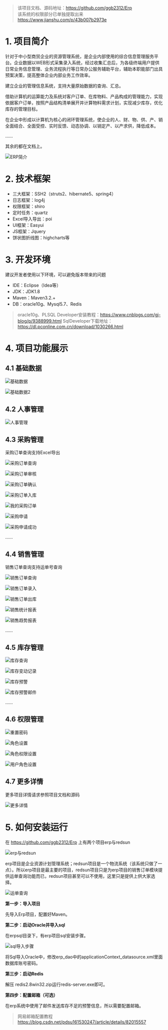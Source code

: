 >该项目文档、源码地址：https://github.com/ggb2312/Erp  
该系统的权限部分已单独提取出来 https://www.jianshu.com/p/43b007b2973e

# 1. 项目简介

针对于中小型商贸企业的资源管理系统，是企业内部使用的综合信息管理服务平台。企业数据以WEB形式采集录入系统，经过收集汇总后，为各级终端用户提供日常业务信息管理、业务流程执行等日常办公服务辅助平台，辅助本职能部门出具预案决策，提高整体企业内部业务工作效率。

建立企业的管理信息系统，支持大量原始数据的查询、汇总。

借助计算机的运算能力及系统对客户订单、在库物料、产品构成的管理能力，实现依据客户订单，按照产品结构清单展开并计算物料需求计划，实现减少库存，优化库存的管理目标。

在企业中形成以计算机为核心的闭环管理系统，使企业的人、财、物、供、产、销全面结合、全面受控、实时反馈、动态协调、以销定产、以产求供，降低成本。

......

其余的都在文档上。

![ERP简介](https://upload-images.jianshu.io/upload_images/5336514-e43bb7330404c9fb.gif?imageMogr2/auto-orient/strip)

# 2. 技术框架

- 三大框架：SSH2（struts2、hibernate5、spring4）
- 日志框架：log4j
- 权限框架：shiro
- 定时任务：quartz
- Excel导入导出：poi
- UI框架：Easyui
- JS框架：Jquery 
- 饼状图折线图：highcharts等

# 3. 开发环境

建议开发者使用以下环境，可以避免版本带来的问题

- IDE：Eclipse（Idea等）
- JDK：JDK1.8
- Maven：Maven3.2.+
- DB：oracle10g、Mysql5.7、Redis

>oracle10g、PLSQL Developer安装教程：https://www.cnblogs.com/gj-blog/p/9388999.html
>SqlDeveloper下载地址：https://dl.pconline.com.cn/download/1030266.html


# 4. 项目功能展示

## 4.1 基础数据

![基础数据](https://upload-images.jianshu.io/upload_images/5336514-7ccea9a5285b6836.gif?imageMogr2/auto-orient/strip)

![基础数据2](https://upload-images.jianshu.io/upload_images/5336514-79c72407a173a5cb.gif?imageMogr2/auto-orient/strip)

## 4.2 人事管理

![人事管理](https://upload-images.jianshu.io/upload_images/5336514-2545e17f92e99107.gif?imageMogr2/auto-orient/strip)

## 4.3 采购管理

采购订单查询支持Excel导出

![采购订单查询](https://upload-images.jianshu.io/upload_images/5336514-da16798aff54d617.png?imageMogr2/auto-orient/strip%7CimageView2/2/w/1240)

![采购订单审核](https://upload-images.jianshu.io/upload_images/5336514-f6062f0ab08ffa81.png?imageMogr2/auto-orient/strip%7CimageView2/2/w/1240)

![采购订单确认](https://upload-images.jianshu.io/upload_images/5336514-a705d46e7e5036e4.png?imageMogr2/auto-orient/strip%7CimageView2/2/w/1240)

![采购订单入库](https://upload-images.jianshu.io/upload_images/5336514-4214712a330d4810.png?imageMogr2/auto-orient/strip%7CimageView2/2/w/1240)

![我的采购订单](https://upload-images.jianshu.io/upload_images/5336514-6dcfc9884525b4a3.png?imageMogr2/auto-orient/strip%7CimageView2/2/w/1240)

![采购申请](https://upload-images.jianshu.io/upload_images/5336514-07943d9b1149616b.png?imageMogr2/auto-orient/strip%7CimageView2/2/w/1240)

![采购申请成功](https://upload-images.jianshu.io/upload_images/5336514-d22b4664d22a7bc7.png?imageMogr2/auto-orient/strip%7CimageView2/2/w/1240)

......

## 4.4 销售管理

销售订单查询支持运单号查询

![销售订单查询](https://upload-images.jianshu.io/upload_images/5336514-96db4e61d757d79c.png?imageMogr2/auto-orient/strip%7CimageView2/2/w/1240)

![销售订单录入](https://upload-images.jianshu.io/upload_images/5336514-8c2b274bcb5b3533.png?imageMogr2/auto-orient/strip%7CimageView2/2/w/1240)

![销售订单出库](https://upload-images.jianshu.io/upload_images/5336514-76f0de541bcb03d0.png?imageMogr2/auto-orient/strip%7CimageView2/2/w/1240)

![销售统计报表](https://upload-images.jianshu.io/upload_images/5336514-76b966b6abd28952.png?imageMogr2/auto-orient/strip%7CimageView2/2/w/1240)

![销售趋势报表](https://upload-images.jianshu.io/upload_images/5336514-184cf2fce4dbe0ad.png?imageMogr2/auto-orient/strip%7CimageView2/2/w/1240)

......

## 4.5 库存管理

![库存查询](https://upload-images.jianshu.io/upload_images/5336514-45b41d919697c706.png?imageMogr2/auto-orient/strip%7CimageView2/2/w/1240)

![库存变动记录](https://upload-images.jianshu.io/upload_images/5336514-3e17d0bcf3eee1cd.png?imageMogr2/auto-orient/strip%7CimageView2/2/w/1240)

![库存预警](https://upload-images.jianshu.io/upload_images/5336514-f98791325c02d516.png?imageMogr2/auto-orient/strip%7CimageView2/2/w/1240)

![库存预警邮件](https://upload-images.jianshu.io/upload_images/5336514-dee7ac420b436374.png?imageMogr2/auto-orient/strip%7CimageView2/2/w/1240)

......

## 4.6 权限管理

![重置密码](https://upload-images.jianshu.io/upload_images/5336514-a3a7c879e34a1313.png?imageMogr2/auto-orient/strip%7CimageView2/2/w/1240)

![角色设置](https://upload-images.jianshu.io/upload_images/5336514-168e4bf171e8217f.png?imageMogr2/auto-orient/strip%7CimageView2/2/w/1240)

![角色权限设置](https://upload-images.jianshu.io/upload_images/5336514-c783f81db35f0016.png?imageMogr2/auto-orient/strip%7CimageView2/2/w/1240)

![用户角色设置](https://upload-images.jianshu.io/upload_images/5336514-3fe5c94962031df6.png?imageMogr2/auto-orient/strip%7CimageView2/2/w/1240)

## 4.7 更多详情

更多项目详情请求参照项目文档和源码

![更多详情](https://upload-images.jianshu.io/upload_images/5336514-08edb2a59d419368.gif?imageMogr2/auto-orient/strip)


# 5. 如何安装运行


在 https://github.com/ggb2312/Erp 上有两个项目erp与redsun

![erp与redsun](https://upload-images.jianshu.io/upload_images/5336514-74a405c7fd27d3ca.png?imageMogr2/auto-orient/strip%7CimageView2/2/w/1240)

erp项目是企业资源计划管理系统；redsun项目是一个物流系统（该系统只做了一点）。所以erp项目是最主要的项目，redsun项目只是为erp项目的销售订单模块提供运单查询功能而已，redsun项目甚至可以不使用，这里只是提供上供大家选择。

![运单查询](https://upload-images.jianshu.io/upload_images/5336514-c1ca9da9d0449f78.png?imageMogr2/auto-orient/strip%7CimageView2/2/w/1240)

**第一步：导入项目**

先导入Erp项目，配置好Maven。

**第二步：启动Oracle并导入sql**

在erpsql目录下，有erp项目sql安装步骤。

![sql导入步骤](https://upload-images.jianshu.io/upload_images/5336514-c95521aea1f6b1b8.png?imageMogr2/auto-orient/strip%7CimageView2/2/w/1240)

将Sql导入Oracle中，修改erp_dao中的applicationContext_datasource.xml里面数据库账号密码。

**第三步：启动Redis**

解压 redis2.8win32.zip运行redis-server.exe即可。

**第四步：配置邮箱（可选）**

在erp系统中使用了邮件发送库存不足的预警信息，所以需要配置邮箱。

>网易邮箱配置教程    https://blog.csdn.net/pdsu161530247/article/details/82015557 